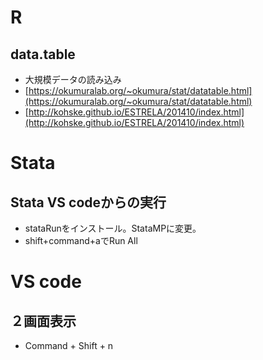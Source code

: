 # R

## data.table
- 大規模データの読み込み
- [https://okumuralab.org/~okumura/stat/datatable.html](https://okumuralab.org/~okumura/stat/datatable.html)
- [http://kohske.github.io/ESTRELA/201410/index.html](http://kohske.github.io/ESTRELA/201410/index.html)

# Stata
## Stata VS codeからの実行
- stataRunをインストール。StataMPに変更。
- shift+command+aでRun All

# VS code
## ２画面表示
- Command + Shift + n





